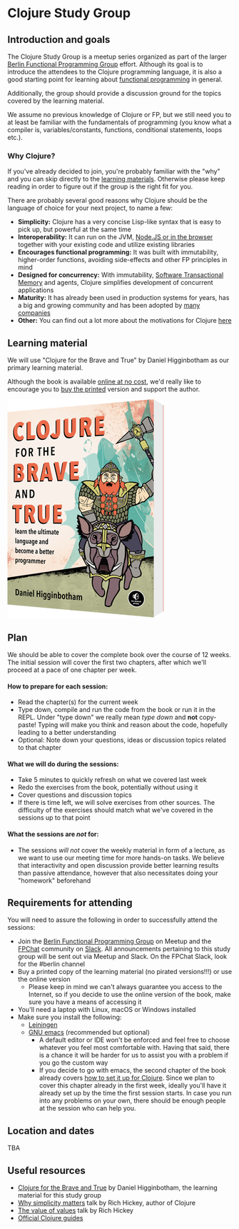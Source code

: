 # Clojure Study Group

## Introduction and goals

The Clojure Study Group is a meetup series organized as part of the larger [Berlin Functional Programming Group](https://www.meetup.com/de-DE/Berlin-Functional-Programming-Group/) effort. Although its goal is to introduce the attendees to the Clojure programming language, it is also a good starting point for learning about [functional programming](https://en.wikipedia.org/wiki/Functional_programming) in general. 

Additionally, the group should provide a discussion ground for the topics covered by the learning material.

We assume no previous knowledge of Clojure or FP, but we still need you to at least be familiar with the fundamentals of programming (you know what a compiler is, variables/constants, functions, conditional statements, loops etc.).

### Why Clojure? 

If you've already decided to join, you're probably familiar with the "why" and you can skip directly to the [learning materials](#learning_material). Otherwise please keep reading in order to figure out if the group is the right fit for you. 

There are probably several good reasons why Clojure should be the language of choice for your next project, to name a few:
* __Simplicity:__ Clojure has a very concise Lisp-like syntax that is easy to pick up, but powerful at the same time
* __Interoperability:__ It can run on the JVM, [Node.JS or in the browser](https://clojurescript.org/) together with your existing code and utilize existing libraries
* __Encourages functional programming:__ It was built with immutability, higher-order functions, avoiding side-effects and other FP principles in mind
* __Designed for concurrency:__ With immutability, [Software Transactional Memory](https://en.wikipedia.org/wiki/Software_transactional_memory) and agents, Clojure simplifies development of concurrent applications
* __Maturity:__ It has already been used in production systems for years, has a big and growing community and has been adopted by [many companies](https://clojure.org/community/companies)
* __Other:__ You can find out a lot more about the motivations for Clojure [here](https://clojure.org/about/rationale)

## Learning material<a name="learning_material"></a>

We will use "Clojure for the Brave and True" by Daniel Higginbotham as our primary learning material.

Although the book is available [online at no cost](https://www.braveclojure.com/clojure-for-the-brave-and-true/), we'd really like to encourage you to [buy the printed](https://www.amazon.de/Clojure-Brave-True-Ultimate-Programmer/dp/1593275919/ref=sr_1_1?ie=UTF8&qid=1504465315&sr=8-1&keywords=clojure+for+the+brave+and+true) version and support the author. 

![Clojure for the Brave and True](img/clojure-for-the-brave-and-true.png) 

## Plan

We should be able to cover the complete book over the course of 12 weeks. The initial session will cover the first two chapters, after which we'll proceed at a pace of one chapter per week.

#### How to prepare for each session:
* Read the chapter(s) for the current week
* Type down, compile and run the code from the book or run it in the REPL. Under "type down" we really mean _type down_ and __not__ copy-paste! Typing will make you think and reason about the code, hopefully leading to a better understanding
* Optional: Note down your questions, ideas or discussion topics related to that chapter 

#### What we will do during the sessions: 
* Take 5 minutes to quickly refresh on what we covered last week 
* Redo the exercises from the book, potentially without using it
* Cover questions and discussion topics
* If there is time left, we will solve exercises from other sources. The difficulty of the exercises should match what we've covered in the sessions up to that point

#### What the sessions are *not* for:
* The sessions _will not_ cover the weekly material in form of a lecture, as we want to use our meeting time for more hands-on tasks. We believe that interactivity and open discussion provide better learning results than passive attendance, however that also necessitates doing your "homework" beforehand

## Requirements for attending

You will need to assure the following in order to successfully attend the sessions:
* Join the [Berlin Functional Programming Group](https://www.meetup.com/de-DE/Berlin-Functional-Programming-Group/) on Meetup and the [FPChat](https://fpchat-invite.herokuapp.com/) community on [Slack](https://slack.com/downloads/). All announcements pertaining to this study group will be sent out via Meetup and Slack. On the FPChat Slack, look for the #berlin channel
* Buy a printed copy of the learning material (no pirated versions!!!) or use the online version 
    * Please keep in mind we can't always guarantee you access to the Internet, so if you decide to use the online version of the book, make sure you have a means of accessing it
* You'll need a laptop with Linux, macOS or Windows installed 
* Make sure you install the following:
    * [Leiningen](https://leiningen.org/)
    * [GNU emacs](https://www.gnu.org/software/emacs/) (recommended but optional)
        * A default editor or IDE won't be enforced and feel free to choose whatever you feel most comfortable with. Having that said, there is a chance it will be harder for us to assist you with a problem if you go the custom way
        * If you decide to go with emacs, the second chapter of the book already covers [how to set it up for Clojure](https://www.braveclojure.com/basic-emacs/). Since we plan to cover this chapter already in the first week, ideally you'll have it already set up by the time the first session starts. In case you run into any problems on your own, there should be enough people at the session who can help you. 

## Location and dates

TBA

## Useful resources

* [Clojure for the Brave and True](https://www.braveclojure.com/) by Daniel Higginbotham, the learning material for this study group
* [Why simplicity matters](https://www.youtube.com/watch?v=rI8tNMsozo0) talk by Rich Hickey, author of Clojure
* [The value of values](https://www.youtube.com/watch?v=-6BsiVyC1kM) talk by Rich Hickey
* [Official Clojure guides](https://clojure.org/guides/getting_started)
